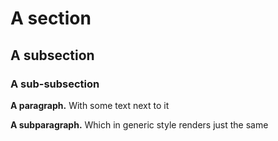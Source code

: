# A section

## A subsection

### A sub-subsection

**A paragraph.** With some text next to it

**A subparagraph.** Which in generic style renders just the same

